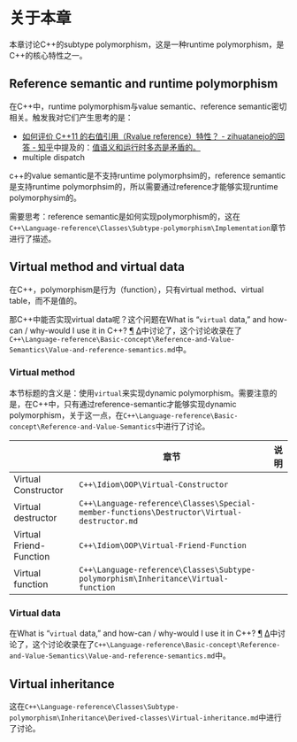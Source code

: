 # 关于本章

本章讨论C++的subtype polymorphism，这是一种runtime polymorphism，是C++的核心特性之一。



## Reference semantic and runtime polymorphism

在C++中，runtime polymorphism与value semantic、reference semantic密切相关。触发我对它们产生思考的是：

- [如何评价 C++11 的右值引用（Rvalue reference）特性？ - zihuatanejo的回答 - 知乎](https://www.zhihu.com/question/22111546/answer/31929118)中提及的：[值语义和运行时多态是矛盾的。](https://link.zhihu.com/?target=http%3A//akrzemi1.wordpress.com/2012/02/03/value-semantics/%23comment-270)
- multiple dispatch

c++的value semantic是不支持runtime polymorphsim的，reference semantic是支持runtime polymorphsim的，所以需要通过reference才能够实现runtime polymorphysim的。

需要思考：reference semantic是如何实现polymorphism的，这在`C++\Language-reference\Classes\Subtype-polymorphism\Implementation`章节进行了描述。



## Virtual method and virtual data

在C++，polymorphism是行为（function），只有virtual method、virtual table，而不是值的。

那C++中能否实现virtual data呢？这个问题在What is “`virtual` data,” and how-can / why-would I use it in C++? [¶](https://isocpp.org/wiki/faq/value-vs-ref-semantics#virt-data) [Δ](https://isocpp.org/wiki/faq/value-vs-ref-semantics#)中讨论了，这个讨论收录在了`C++\Language-reference\Basic-concept\Reference-and-Value-Semantics\Value-and-reference-semantics.md`中。



### Virtual method

本节标题的含义是：使用`virtual`来实现dynamic polymorphism。需要注意的是，在C++中，只有通过reference-semantic才能够实现dynamic polymorphism，关于这一点，在`C++\Language-reference\Basic-concept\Reference-and-Value-Semantics`中进行了讨论。



|                         | 章节                                                         | 说明 |
| ----------------------- | ------------------------------------------------------------ | ---- |
| Virtual Constructor     | `C++\Idiom\OOP\Virtual-Constructor`                          |      |
| Virtual destructor      | `C++\Language-reference\Classes\Special-member-functions\Destructor\Virtual-destructor.md` |      |
| Virtual Friend-Function | `C++\Idiom\OOP\Virtual-Friend-Function`                      |      |
| Virtual function        | `C++\Language-reference\Classes\Subtype-polymorphism\Inheritance\Virtual-function` |      |



### Virtual data

在What is “`virtual` data,” and how-can / why-would I use it in C++? [¶](https://isocpp.org/wiki/faq/value-vs-ref-semantics#virt-data) [Δ](https://isocpp.org/wiki/faq/value-vs-ref-semantics#)中讨论了，这个讨论收录在了`C++\Language-reference\Basic-concept\Reference-and-Value-Semantics\Value-and-reference-semantics.md`中。



## Virtual inheritance

这在`C++\Language-reference\Classes\Subtype-polymorphism\Inheritance\Derived-classes\Virtual-inheritance.md`中进行了讨论。

